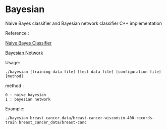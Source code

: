 # Bayesian
Naive Bayes classifier and Bayesian network classifier C++ implementation

Reference :

[Naive Bayes Classifier](https://en.wikipedia.org/wiki/Naive_Bayes_classifier)

[Bayesian Network](https://en.wikipedia.org/wiki/Bayesian_network)

Usage:
```
./bayesian [training data file] [test data file] [configuration file] [method]
```
method :
```
0 : naive bayesian
1 : bayesian network
```

Example:
```
./bayesian breast_cancer_data/breast-cancer-wisconsin-400-records-train breast_cancer_data/breast-canc